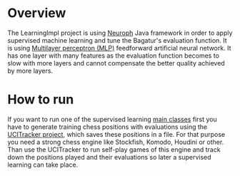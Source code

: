 # Overview

The LearningImpl project is using <a href="http://neuroph.sourceforge.net/">Neuroph</a> Java framework in order to apply supervised machine learning and tune the Bagatur's evaluation function. It is using <a href="https://en.wikipedia.org/wiki/Multilayer_perceptron">Multilayer perceptron (MLP)</a> feedforward artificial neural network. It has one layer with many features as the evaluation function becomes to slow with more layers and cannot compensate the better quality achieved by more layers.  

# How to run

If you want to run one of the supervised learning <a href="https://github.com/bagaturchess/Bagatur/tree/master/Sources/LearningImpl/src/bagaturchess/deeplearning/run">main classes</a> first you have to generate training chess positions with evaluations using the <a href="https://github.com/bagaturchess/Bagatur/tree/master/Sources/UCITracker">UCITracker project</a>, which saves these positions in a file. For that purpose you need a strong chess engine like Stockfish, Komodo, Houdini or other. Than use the UCITracker to run self-play games of this engine and track down the positions played and their evaluations so later a supervised learning can take place.
